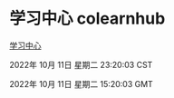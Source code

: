 # 学习中心 colearnhub
[学习中心](http://27.19.33.125:56308/colearnhub/)

2022年 10月 11日 星期二 23:20:03 CST

2022年 10月 11日 星期二 15:20:03 GMT
